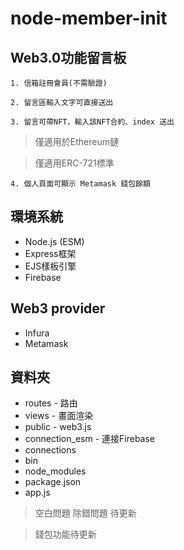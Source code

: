 # node-member-init

## Web3.0功能留言板

`1. 信箱註冊會員(不需驗證)`

`2. 留言區輸入文字可直接送出`

`3. 留言可帶NFT，輸入該NFT合約、index 送出`
  >僅適用於Ethereum鏈
  
  >僅適用ERC-721標準
  
`4. 個人頁面可顯示 Metamask 錢包餘額`

## 環境系統
* Node.js (ESM)
* Express框架
* EJS樣板引擎
* Firebase

## Web3 provider
* Infura
* Metamask

## 資料夾
* routes - 路由
* views - 畫面渲染
* public - web3.js
* connection_esm - 連接Firebase
* connections
* bin
* node_modules
* package.json
* app.js


>空白問題 除錯問題 待更新

>錢包功能待更新
